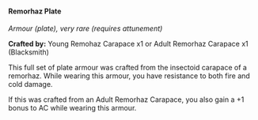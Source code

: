 #### Remorhaz Plate
_Armour (plate), very rare (requires attunement)_

**Crafted by:** Young Remohaz Carapace x1 or Adult Remorhaz Carapace x1 (Blacksmith)

This full set of plate armour was crafted from the insectoid carapace of a remorhaz. While wearing this armour, you have resistance to both fire and cold damage.

If this was crafted from an Adult Remorhaz Carapace, you also gain a +1 bonus to AC while wearing this armour.